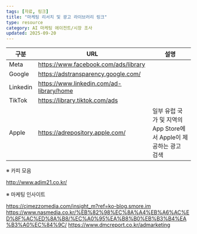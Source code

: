 ```yaml
---
tags: [자료, 링크]
title: "마케팅 리서치 및 광고 라이브러리 링크"
type: resource
category: AI 마케팅 에이전트/시장 조사
updated: 2025-09-20
---
```



 | 구분       | URL                                      | 설명                                           |
| -------- | ---------------------------------------- | -------------------------------------------- |
| Meta     | https://www.facebook.com/ads/library     |                                              |
| Google   | https://adstransparency.google.com/      |                                              |
| Linkedin | https://www.linkedin.com/ad-library/home |                                              |
| TikTok   | https://library.tiktok.com/ads           |                                              |
| Apple    | https://adrepository.apple.com/          | 일부 유럽 국가 및 지역의 App Store에서 Apple이 제공하는 광고 검색 |

※ 카피 모음

http://www.adim21.co.kr/


※ 마케팅 인사이트

https://cjmezzomedia.com/insight_m?ref=ko-blog.smore.im
https://www.nasmedia.co.kr/%EB%82%98%EC%8A%A4%EB%A6%AC%ED%8F%AC%ED%8A%B8/%EC%A0%95%EA%B8%B0%EB%B3%B4%EA%B3%A0%EC%84%9C/
https://www.dmcreport.co.kr/admarketing
